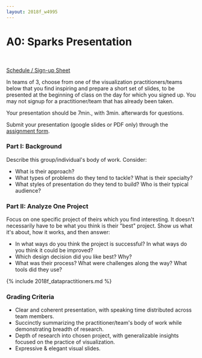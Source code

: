 ```yaml
---
layout: 2018f_w4995
---
```


<!-- A0 sign up information
- date (1/7 days), 2 per day only 1 the last day
- team uni x 3 = ~14 groups -->

# A0: Sparks Presentation
<br>

[Schedule / Sign-up Sheet](https://docs.google.com/spreadsheets/d/14Ug-dT7Sq7HUVM-YBRUgnBv3MWheRHTsyW3OXJG2aiA/edit?usp=sharing)

In teams of 3, choose from one of the visualization practitioners/teams below that you find inspiring and prepare a short set of slides, to be presented at the beginning of class on the day for which you signed up. You may not signup for a practitioner/team that has already been taken.

Your presentation should be 7min., with 3min. afterwards for questions.

Submit your presentation (google slides or PDF only) through the [assignment form](https://goo.gl/forms/2GKkP5AnN4afmbRL2).

### Part I: Background

Describe this group/individual's body of work. Consider:
- What is their approach?
- What types of problems do they tend to tackle? What is their specialty?
- What styles of presentation do they tend to build? Who is their typical audience?

### Part II: Analyze One Project

Focus on one specific project of theirs which you find interesting. It doesn't necessarily have to be what you think is their "best" project.
Show us what it's about, how it works, and then answer:
- In what ways do you think the project is successful? In what ways do you think it could be improved?
- Which design decision did you like best? Why?
- What was their process? What were challenges along the way? What tools did they use?

{% include 2018f_datapractitioners.md %}

### Grading Criteria

* Clear and coherent presentation, with speaking time distributed across team members.
* Succinctly summarizing the practitioner/team's body of work while demonstrating breadth of research.
* Depth of research into chosen project, with generalizable insights focused on the practice of visualization.
* Expressive & elegant visual slides.
